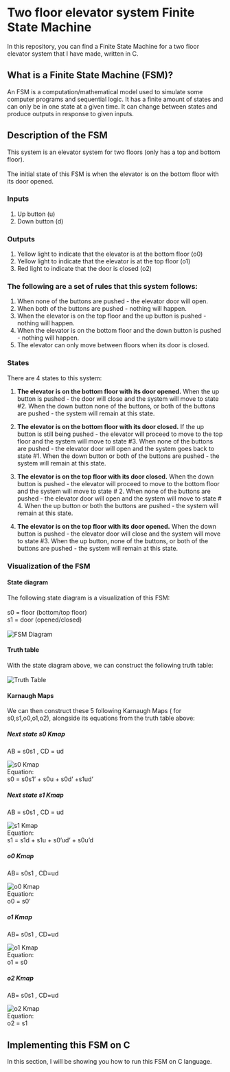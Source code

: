 # Two floor elevator system Finite State Machine
In this repository, you can find a Finite State Machine for a two floor elevator system that I have made,
written in C.

## What is a Finite State Machine (FSM)?

An FSM is a computation/mathematical model used to simulate some computer programs and sequential logic.
It has a finite amount of states and can only be in one state at a given time. It can change between states and produce outputs
in response to given inputs. 

## Description of the FSM

This system is an elevator system for two floors (only has a top and bottom floor).
<br><br>
The initial state of this FSM is when the elevator is on the bottom floor with its door opened.


### Inputs
1. Up button (u)
2. Down button (d)

### Outputs
1. Yellow light to indicate that the elevator is at the bottom floor (o0)
2. Yellow light to indicate that the elevator is at the top floor (o1)
3. Red light to indicate that the door is closed (o2)

### The following are a set of rules that this system follows:
1. When none of the buttons are pushed - the elevator door will open.
2. When both of the buttons are pushed - nothing will happen.
3. When the elevator is on the top floor and the up button is pushed - nothing will happen.
4. When the elevator is on the bottom floor and the down button is pushed - nothing will happen.
5. The elevator can only move between floors when its door is closed.

### States

There are 4 states to this system:

1. **The elevator is on the bottom floor with its door opened.**
When the up button is pushed - the door will close and the system will move to state #2.
When the down button none of the buttons, or both of the buttons
are pushed - the system will remain at this state.

2. **The elevator is on the bottom floor with its door closed.** 
If the up button is still being pushed - the elevator will
proceed to move to the top floor and the system will move to state #3. When none of the buttons are pushed - the elevator door will open
and the system goes back to state #1. When the down button or both of the buttons are pushed - the system will 
remain at this state.

3. **The elevator is on the top floor with its door closed.**
When the down button is pushed - the elevator will proceed to move
to the bottom floor and the system will move to state # 2. When none of the buttons are pushed -
 the elevator door will open and the system will move to state # 4. When the up button or both the buttons are pushed - 
 the system will remain at this state.

4. **The elevator is on the top floor with its door opened.**
When the down button is pushed - the elevator door will close and the system will move to state #3.
When the up button, none of the buttons, or both of the buttons are pushed - the system will remain at this state.

### Visualization of the FSM

#### State diagram
The following state diagram is a visualization of this FSM:
<br><br>
s0 = floor (bottom/top floor)
<br>
s1 = door (opened/closed)
<br><br>
![FSM Diagram](https://github.com/FrancescoEmmanuel/Elevator-system-with-Finite-State-Machine/blob/main/FSM%20Diagram.JPG)

#### Truth table
With the state diagram above, we can construct the following truth table:
<br><br>
![Truth Table](https://github.com/FrancescoEmmanuel/Elevator-system-with-Finite-State-Machine/blob/main/Truth%20table.JPG)

#### Karnaugh Maps

We can then construct these 5 following Karnaugh Maps ( for s0,s1,o0,o1,o2), alongside its
equations from the truth table above:

##### Next state s0 Kmap
AB = s0s1 , CD = ud

![s0 Kmap](https://github.com/FrancescoEmmanuel/Elevator-system-with-Finite-State-Machine/blob/main/Next%20state%20s0%20kmap.JPG)
<br>
Equation:<br>
 s0 = s0s1’ + s0u + s0d’ +s1ud’

##### Next state s1 Kmap
AB = s0s1 , CD = ud

![s1 Kmap](https://github.com/FrancescoEmmanuel/Elevator-system-with-Finite-State-Machine/blob/main/Next%20state%20s1%20kmap.jpg)
<br>
Equation:<br>
s1 = s1d + s1u + s0’ud’ + s0u’d

##### o0 Kmap
AB= s0s1 , CD=ud

![o0 Kmap](https://github.com/FrancescoEmmanuel/Elevator-system-with-Finite-State-Machine/blob/main/o0%20kmap.JPG)
<br>
Equation:<br>
o0 = s0'


##### o1 Kmap
AB= s0s1 , CD=ud

![o1 Kmap](https://github.com/FrancescoEmmanuel/Elevator-system-with-Finite-State-Machine/blob/main/o1%20kmap.JPG)
<br>
Equation:<br>
o1 = s0

##### o2 Kmap
AB= s0s1 , CD=ud

![o2 Kmap](https://github.com/FrancescoEmmanuel/Elevator-system-with-Finite-State-Machine/blob/main/o2%20kmap.JPG)
<br>
Equation:<br>
o2 = s1

## Implementing this FSM on C
In this section, I will be showing you how to run this FSM on C language.


